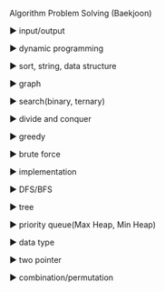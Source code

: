 Algorithm Problem Solving (Baekjoon)

▶ input/output 


▶ dynamic programming


▶ sort, string, data structure 


▶ graph 


▶ search(binary, ternary)


▶ divide and conquer


▶ greedy


▶ brute force


▶ implementation


▶ DFS/BFS


▶ tree


▶ priority queue(Max Heap, Min Heap)


▶ data type


▶ two pointer


▶ combination/permutation

